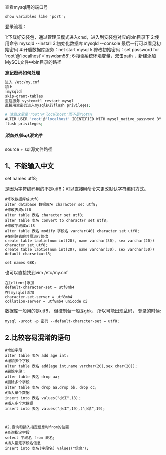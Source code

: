 查看mysql用的端口号

~~~
show variables like 'port';
~~~

登录流程：

1:下载好安装包，通过管理员模式进入cmd，进入到安装包对应的bin目录下
2:使用命令 mysqld  --install
3:初始化数据库  mysqld  --console  最后一行可以看见初始密码
4:开启数据库服务：net start mysql
5:修改初始密码：set password for  'root'@'localhost'='nswdsm58';
6:搜索系统环境变量，双击path ，新建添加MySQL文件中bin目录的路径

**忘记密码如何处理**

```bash
进入 /etc/my.cnf
加上
[mysqld]
skip-grant-tables
重启服务 systemctl restart mysql
直接用空密码进入mysql执行flush privileges;

# 注意这里是'root'@'localhost'而不是root@%
ALTER USER 'root'@'localhost' IDENTIFIED WITH mysql_native_password BY 'xxxx';//第一次密码必须复杂一点
flush privileges;
```

##### 添加外部sql源文件

source + sql源文件路径

## 1、不能输入中文

set names utf8;

是因为字符编码用的不是utf8；可以直接用命令来更改默认字符编码方式。

~~~mysql
#修改数据库成utf8
alter database 数据库名 character set utf8;
#修改表成utf8
alter table 表名 character set utf8;
alter table 表名 convert to character set utf8;
#修改字段成utf8
alter table 表名 modify 字段名 varchar(40) character set utf8;
#在创建表的时候进行修改
create table laotie(num int(20), name varchar(30), sex varchar(20)) character set utf8;
create table laotie(num int(20), name varchar(30), sex varchar(50)) default charset=utf8;

set names GBK;
~~~

也可以直接找到vim /etc/my.cnf

~~~shell
在[client]添加
default-character-set = utf8mb4
在[mysqld]添加
character-set-server = utf8mb4
collation-server = utf8mb4_unicode_ci
~~~

数据库一般用的是utf8， 但控制台一般是gbk， 所以可能出现乱码，
登录的时候:

~~~mysql
mysql -uroot -p 密码 --default-character-set = utf8;
~~~



## 2.比较容易混淆的语句

~~~mysql
#增加字段
alter table 表名 add age int;
#增加多个字段
alter table 表名 add(age int,name varchar(20),sex char(20));
#删除字段；
alter table 表名 drop aa;
#删除多个字段
alter table 表名 drop aa,drop bb, drop cc;
#插入单个数据
insert into 表名 values("小江",18);
#插入多个大数据
insert into 表名 values("小江",19),("小慧",19);



#2.查询和插入指定信息时from的位置
#查询指定字段
select 字段名 from 表名;
#插入指定字段名信息
insert into 表名(字段名) values("信息");

~~~



